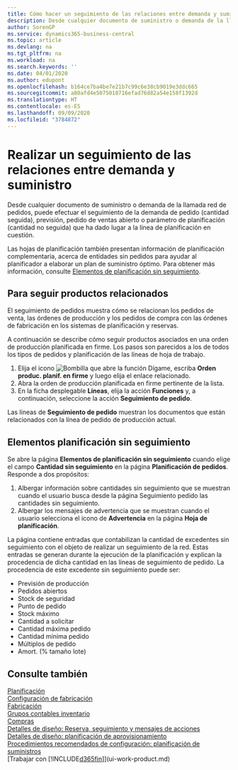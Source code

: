 ```yaml
---
title: Cómo hacer un seguimiento de las relaciones entre demanda y suministro | Documentos de Microsoft
description: Desde cualquier documento de suministro o demanda de la llamada red de pedidos, puede efectuar el seguimiento de la demanda de pedido (cantidad seguida), previsión, pedido de ventas abierto o parámetro de planificación (cantidad no seguida) que ha dado lugar a la línea de planificación en cuestión.
author: SorenGP
ms.service: dynamics365-business-central
ms.topic: article
ms.devlang: na
ms.tgt_pltfrm: na
ms.workload: na
ms.search.keywords: ''
ms.date: 04/01/2020
ms.author: edupont
ms.openlocfilehash: b164ce7ba4be7e21b7c99c6e38cb9019e3ddc665
ms.sourcegitcommit: a80afd4e5075018716efad76d82a54e158f1392d
ms.translationtype: HT
ms.contentlocale: es-ES
ms.lasthandoff: 09/09/2020
ms.locfileid: "3784872"
---
```

# <a name="track-relations-between-demand-and-supply"></a>Realizar un seguimiento de las relaciones entre demanda y suministro
Desde cualquier documento de suministro o demanda de la llamada red de pedidos, puede efectuar el seguimiento de la demanda de pedido (cantidad seguida), previsión, pedido de ventas abierto o parámetro de planificación (cantidad no seguida) que ha dado lugar a la línea de planificación en cuestión.

Las hojas de planificación también presentan información de planificación complementaria, acerca de entidades sin pedidos para ayudar al planificador a elaborar un plan de suministro óptimo. Para obtener más información, consulte [Elementos de planificación sin seguimiento](production-how-track-demand-supply.md#untracked-planning-elements).

## <a name="to-track-linked-items"></a>Para seguir productos relacionados
El seguimiento de pedidos muestra cómo se relacionan los pedidos de venta, las órdenes de producción y los pedidos de compra con las órdenes de fabricación en los sistemas de planificación y reservas.

A continuación se describe cómo seguir productos asociados en una orden de producción planificada en firme. Los pasos son parecidos a los de todos los tipos de pedidos y planificación de las líneas de hoja de trabajo.

1. Elija el icono ![Bombilla que abre la función Dígame](media/ui-search/search_small.png "Dígame qué desea hacer"), escriba **Orden produc. planif. en firme** y luego elija el enlace relacionado.
2. Abra la orden de producción planificada en firme pertinente de la lista.
3. En la ficha desplegable **Líneas**, elija la acción **Funciones** y, a continuación, seleccione la acción **Seguimiento de pedido**.

Las líneas de **Seguimiento de pedido** muestran los documentos que están relacionados con la línea de pedido de producción actual.

## <a name="untracked-planning-elements"></a>Elementos planificación sin seguimiento
Se abre la página **Elementos de planificación sin seguimiento** cuando elige el campo **Cantidad sin seguimiento** en la página **Planificación de pedidos**. Responde a dos propósitos:

1. Albergar información sobre cantidades sin seguimiento que se muestran cuando el usuario busca desde la página Seguimiento pedido las cantidades sin seguimiento.
2. Albergar los mensajes de advertencia que se muestran cuando el usuario selecciona el icono de **Advertencia** en la página **Hoja de planificación**.

La página contiene entradas que contabilizan la cantidad de excedentes sin seguimiento con el objeto de realizar un seguimiento de la red. Estas entradas se generan durante la ejecución de la planificación y explican la procedencia de dicha cantidad en las líneas de seguimiento de pedido. La procedencia de este excedente sin seguimiento puede ser:

- Previsión de producción
- Pedidos abiertos
- Stock de seguridad
- Punto de pedido
- Stock máximo
- Cantidad a solicitar
- Cantidad máxima pedido
- Cantidad mínima pedido
- Múltiplos de pedido
- Amort. (% tamaño lote)

## <a name="see-also"></a>Consulte también  
[Planificación](production-planning.md)   
[Configuración de fabricación](production-configure-production-processes.md)  
[Fabricación](production-manage-manufacturing.md)    
[Grupos contables inventario](inventory-manage-inventory.md)  
[Compras](purchasing-manage-purchasing.md)  
[Detalles de diseño: Reserva, seguimiento y mensajes de acciones](design-details-reservation-order-tracking-and-action-messaging.md)  
[Detalles de diseño: planificación de aprovisionamiento](design-details-supply-planning.md)   
[Procedimientos recomendados de configuración: planificación de suministros](setup-best-practices-supply-planning.md)  
[Trabajar con [!INCLUDE[d365fin](includes/d365fin_md.md)]](ui-work-product.md)
